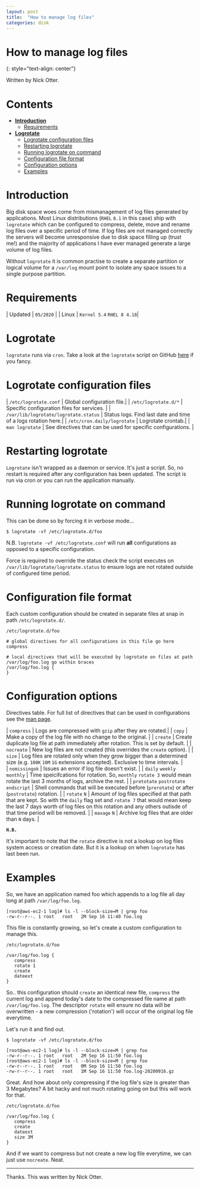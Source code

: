 ```yaml
---
layout: post
title:  "How to manage log files"
categories: disk
---
```


# How to manage log files
{: style="text-align: center"}

Written by Nick Otter.

# Contents

- [**Introduction**](#introduction)<br>
     - [Requirements](#requirements)<br>
- [**Logrotate**](#logrotate)<br>
     - [Logrotate configuration files](#logrotate-configuration-files)<br>
     - [Restarting logrotate](#restarting-logrotate)<br>
     - [Running logrotate on command](#running-logrotate-on-command)<br>
     - [Configuration file format](#configuration-file-format)<br>
     - [Configuration options](#configuration-options)<br>
     - [Examples](#examples)

# Introduction

Big disk space woes come from mismanagement of log files generated by applications. Most Linux distributions (`RHEL` `8.1` in this case) ship with `logrotate` which can be configured to compress, delete, move and rename log files over a specific period of time. If log files are not managed correctly the servers will become unresponsive due to disk space filling up (trust me!) and the majority of applications I have ever managed generate a large volume of log files. 

Without `logrotate` it is common practise to create a separate partition or logical volume for a `/var/log` mount point to isolate any space issues to a single purpose partition. 

# Requirements

| Updated | `05/2020` | 
| Linux | `Kernel 5.4` `RHEL 8 4.18`|

# Logrotate

`logrotate` runs via `cron`. Take a look at the `logrotate` script on GitHub [here](https://github.com/logrotate/logrotate/blob/master/logrotate.c) if you fancy.

# Logrotate configuration files

| `/etc/logrotate.conf` | Global configuration file.|
| `/etc/logrotate.d/*`  | Specific configuration files for services. |
| `/var/lib/logrotate/logrotate.status` | Status logs. Find last date and time of a logs rotation here.|
| `/etc/cron.daily/logrotate` | Logrotate crontab.|
| `man logrotate` | See directives that can be used for specific configurations. |

# Restarting logrotate

`Logrotate` isn't wrapped as a daemon or service. It's just a script. So, no restart is required after any configuration has been updated. The script is run via cron or you can run the application manually.

# Running logrotate on command

This can be done so by forcing it in verbose mode...
```
$ logrotate -vf /etc/logrotate.d/foo
```

N.B. `logrotate -vf /etc/logrotate.conf` will run **all** configurations as opposed to a specific configuration. 

Force is required to override the status check the script executes on `/var/lib/logrotate/logrotate.status` to ensure logs are not rotated outside of configured time period.

# Configuration file format

Each custom configuration should be created in separate files at snap in path `/etc/logrotate.d/`.

```
/etc/logrotate.d/foo

# global directives for all configurations in this file go here
compress

# local directives that will be executed by logrotate on files at path /var/log/foo.log go within braces
/var/log/foo.log {
}
```

# Configuration options

Directives table. For full list of directives that can be used in configurations see the [man page](https://linux.die.net/man/8/logrotate).

| `compress` | Logs are compressed with `gzip` after they are rotated.|
| `copy` | Make a copy of the log file with no change to the original. |
| `create` | Create duplicate log file at path immediately after rotation. This is set by default. |
| `nocreate` | New log files are not created (this overrides the `create` option). |
| `size` | Log files are rotated only when they grow bigger than a determined size (e.g. `100K` `10M` `1G` extensions accepted). Exclusive to time intervals. |  
| `nomissingok` | Issues an error if log file doesn't exist. |
| `daily` `weekly` `monthly` | Time speicifcations for rotation. So, `monthly` `rotate 3` would mean rotate the last 3 months of logs, archive the rest. |
| `pretotate` `postrotate` `endscript` | Shell commands that will be executed before (`prerotate`) or after (`postrotate`) rotation. |
| `rotate` `N` | Amount of log files specified at that path that are kept. So with the `daily` flag set and `rotate 7` that would mean keep the last 7 days worth of log files on this rotation and any others outisde of that time period will be removed.  |
| `maxage` `N` | Archive log files that are older than `N` days. |

**`N.B.`**

It's important to note that the `rotate` directive is not a lookup on log files system access or creation date. But it is a lookup on when `logrotate` has last been run.

# Examples

So, we have an application named foo which appends to a log file all day long at path `/var/log/foo.log`.
```
[root@aws-ec2-1 log]# ls -l --block-size=M | grep foo
-rw-r--r--. 1 root   root   2M Sep 16 11:40 foo.log
```
This file is constantly growing, so let's create a custom configuration to manage this. 
```
/etc/logrotate.d/foo

/var/log/foo.log {
   compress
   rotate 1
   create
   dateext 
}
```
So.. this configuration should `create` an identical new file, `compress` the current log and append today's date to the compressed file name at path `/var/log/foo.log`. The descriptor `rotate` will ensure no data will be overwritten - a new compression ('rotation') will occur of the original log file everytime.  

Let's run it and find out. 

```
$ logrotate -vf /etc/logrotate.d/foo
```
```
[root@aws-ec2-1 log]# ls -l --block-size=M | grep foo
-rw-r--r--. 1 root   root   2M Sep 16 11:50 foo.log
[root@aws-ec2-1 log]# ls -l --block-size=M | grep foo
-rw-r--r--. 1 root   root   0M Sep 16 11:50 foo.log
-rw-r--r--. 1 root   root   1M Sep 16 11:50 foo.log-20200916.gz
```
Great. And how about only compressing if the log file's size is greater than 3 Megabytes? A bit hacky and not much rotating going on but this will work for that.
```
/etc/logrotate.d/foo

/var/log/foo.log {
   compress
   create
   dateext 
   size 3M
}

```
And if we want to compress but not create a new log file everytime, we can just use `nocreate`. Neat.

---
Thanks. This was written by Nick Otter.
